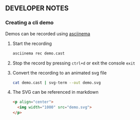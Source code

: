 ## DEVELOPER NOTES


### Creating a cli demo

Demos can be recorded using [asciinema](https://asciinema.org/)

1. Start the recording

    ```sh
    asciinema rec demo.cast
    ```

2. Stop the record by pressing `ctrl+d` or exit the console `exit`

3. Convert the recording to an animated svg file

    ```sh
    cat demo.cast | svg-term --out demo.svg
    ```

4. The SVG can be referenced in markdown

    ````markdown
    <p align="center">
      <img width="1000" src="demo.svg">
    </p>
    ````
